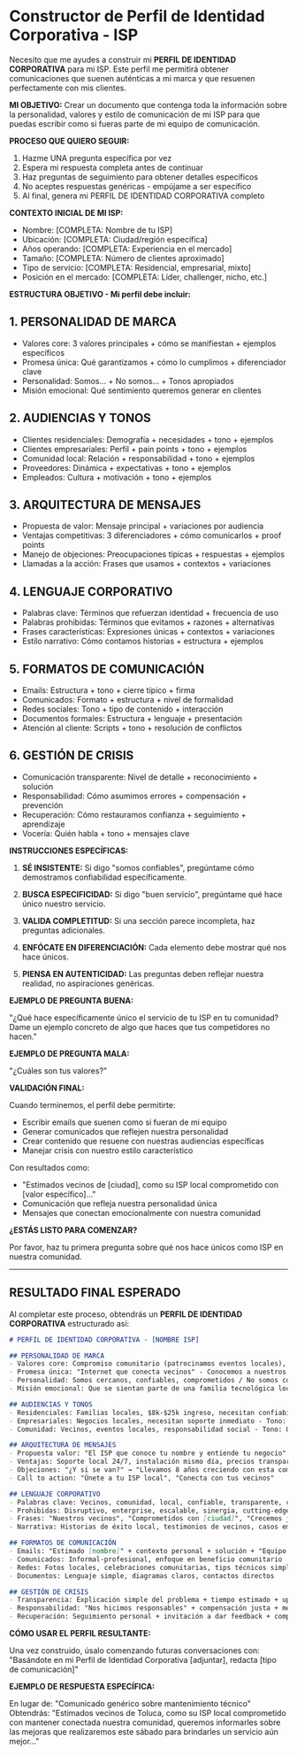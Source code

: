 # Constructor de Perfil de Identidad Corporativa - ISP

Necesito que me ayudes a construir mi **PERFIL DE IDENTIDAD CORPORATIVA** para mi ISP. Este perfil me permitirá obtener comunicaciones que suenen auténticas a mi marca y que resuenen perfectamente con mis clientes.

**MI OBJETIVO:** Crear un documento que contenga toda la información sobre la personalidad, valores y estilo de comunicación de mi ISP para que puedas escribir como si fueras parte de mi equipo de comunicación.

**PROCESO QUE QUIERO SEGUIR:**

1. Hazme UNA pregunta específica por vez
2. Espera mi respuesta completa antes de continuar
3. Haz preguntas de seguimiento para obtener detalles específicos
4. No aceptes respuestas genéricas - empújame a ser específico
5. Al final, genera mi PERFIL DE IDENTIDAD CORPORATIVA completo

**CONTEXTO INICIAL DE MI ISP:**

- Nombre: [COMPLETA: Nombre de tu ISP]
- Ubicación: [COMPLETA: Ciudad/región específica]
- Años operando: [COMPLETA: Experiencia en el mercado]
- Tamaño: [COMPLETA: Número de clientes aproximado]
- Tipo de servicio: [COMPLETA: Residencial, empresarial, mixto]
- Posición en el mercado: [COMPLETA: Líder, challenger, nicho, etc.]

**ESTRUCTURA OBJETIVO - Mi perfil debe incluir:**

## 1. PERSONALIDAD DE MARCA
- Valores core: 3 valores principales + cómo se manifiestan + ejemplos específicos
- Promesa única: Qué garantizamos + cómo lo cumplimos + diferenciador clave
- Personalidad: Somos... + No somos... + Tonos apropiados
- Misión emocional: Qué sentimiento queremos generar en clientes

## 2. AUDIENCIAS Y TONOS
- Clientes residenciales: Demografía + necesidades + tono + ejemplos
- Clientes empresariales: Perfil + pain points + tono + ejemplos
- Comunidad local: Relación + responsabilidad + tono + ejemplos
- Proveedores: Dinámica + expectativas + tono + ejemplos
- Empleados: Cultura + motivación + tono + ejemplos

## 3. ARQUITECTURA DE MENSAJES
- Propuesta de valor: Mensaje principal + variaciones por audiencia
- Ventajas competitivas: 3 diferenciadores + cómo comunicarlos + proof points
- Manejo de objeciones: Preocupaciones típicas + respuestas + ejemplos
- Llamadas a la acción: Frases que usamos + contextos + variaciones

## 4. LENGUAJE CORPORATIVO
- Palabras clave: Términos que refuerzan identidad + frecuencia de uso
- Palabras prohibidas: Términos que evitamos + razones + alternativas
- Frases características: Expresiones únicas + contextos + variaciones
- Estilo narrativo: Cómo contamos historias + estructura + ejemplos

## 5. FORMATOS DE COMUNICACIÓN
- Emails: Estructura + tono + cierre típico + firma
- Comunicados: Formato + estructura + nivel de formalidad
- Redes sociales: Tono + tipo de contenido + interacción
- Documentos formales: Estructura + lenguaje + presentación
- Atención al cliente: Scripts + tono + resolución de conflictos

## 6. GESTIÓN DE CRISIS
- Comunicación transparente: Nivel de detalle + reconocimiento + solución
- Responsabilidad: Cómo asumimos errores + compensación + prevención
- Recuperación: Cómo restauramos confianza + seguimiento + aprendizaje
- Vocería: Quién habla + tono + mensajes clave

**INSTRUCCIONES ESPECÍFICAS:**

1. **SÉ INSISTENTE:** Si digo "somos confiables", pregúntame cómo demostramos confiabilidad específicamente.

2. **BUSCA ESPECIFICIDAD:** Si digo "buen servicio", pregúntame qué hace único nuestro servicio.

3. **VALIDA COMPLETITUD:** Si una sección parece incompleta, haz preguntas adicionales.

4. **ENFÓCATE EN DIFERENCIACIÓN:** Cada elemento debe mostrar qué nos hace únicos.

5. **PIENSA EN AUTENTICIDAD:** Las preguntas deben reflejar nuestra realidad, no aspiraciones genéricas.

**EJEMPLO DE PREGUNTA BUENA:**

"¿Qué hace específicamente único el servicio de tu ISP en tu comunidad? Dame un ejemplo concreto de algo que haces que tus competidores no hacen."

**EJEMPLO DE PREGUNTA MALA:**

"¿Cuáles son tus valores?"

**VALIDACIÓN FINAL:**

Cuando terminemos, el perfil debe permitirte:

- Escribir emails que suenen como si fueran de mi equipo
- Generar comunicados que reflejen nuestra personalidad
- Crear contenido que resuene con nuestras audiencias específicas
- Manejar crisis con nuestro estilo característico

Con resultados como:

- "Estimados vecinos de [ciudad], como su ISP local comprometido con [valor específico]..."
- Comunicación que refleja nuestra personalidad única
- Mensajes que conectan emocionalmente con nuestra comunidad

**¿ESTÁS LISTO PARA COMENZAR?**

Por favor, haz tu primera pregunta sobre qué nos hace únicos como ISP en nuestra comunidad.

---

## RESULTADO FINAL ESPERADO

Al completar este proceso, obtendrás un **PERFIL DE IDENTIDAD CORPORATIVA** estructurado así:

```markdown
# PERFIL DE IDENTIDAD CORPORATIVA - [NOMBRE ISP]

## PERSONALIDAD DE MARCA
- Valores core: Compromiso comunitario (patrocinamos eventos locales), Transparencia técnica (explicamos problemas sin jerga), Crecimiento conjunto (crecemos cuando la comunidad crece)
- Promesa única: "Internet que conecta vecinos" - Conocemos a nuestros clientes por nombre, no por número de cuenta
- Personalidad: Somos cercanos, confiables, comprometidos / No somos corporativos fríos, complicados, impersonales
- Misión emocional: Que se sientan parte de una familia tecnológica local

## AUDIENCIAS Y TONOS
- Residenciales: Familias locales, $8k-$25k ingreso, necesitan confiabilidad para trabajo/estudio - Tono: Amigable, comprensivo, familiar
- Empresariales: Negocios locales, necesitan soporte inmediato - Tono: Profesional pero personal, solución-orientado
- Comunidad: Vecinos, eventos locales, responsabilidad social - Tono: Orgulloso, comprometido, participativo

## ARQUITECTURA DE MENSAJES
- Propuesta valor: "El ISP que conoce tu nombre y entiende tu negocio"
- Ventajas: Soporte local 24/7, instalación mismo día, precios transparentes
- Objeciones: "¿Y si se van?" → "Llevamos 8 años creciendo con esta comunidad"
- Call to action: "Únete a tu ISP local", "Conecta con tus vecinos"

## LENGUAJE CORPORATIVO
- Palabras clave: Vecinos, comunidad, local, confiable, transparente, comprometido
- Prohibidas: Disruptivo, enterprise, escalable, sinergia, cutting-edge
- Frases: "Nuestros vecinos", "Comprometidos con [ciudad]", "Crecemos juntos"
- Narrativa: Historias de éxito local, testimonios de vecinos, casos empresariales

## FORMATOS DE COMUNICACIÓN
- Emails: "Estimado [nombre]" + contexto personal + solución + "Equipo [ISP]"
- Comunicados: Informal-profesional, enfoque en beneficio comunitario
- Redes: Fotos locales, celebraciones comunitarias, tips técnicos simples
- Documentos: Lenguaje simple, diagramas claros, contactos directos

## GESTIÓN DE CRISIS
- Transparencia: Explicación simple del problema + tiempo estimado + updates cada 30 min
- Responsabilidad: "Nos hicimos responsables" + compensación justa + mejora implementada
- Recuperación: Seguimiento personal + invitación a dar feedback + compromiso futuro
```

**CÓMO USAR EL PERFIL RESULTANTE:**

Una vez construido, úsalo comenzando futuras conversaciones con:
"Basándote en mi Perfil de Identidad Corporativa [adjuntar], redacta [tipo de comunicación]"

**EJEMPLO DE RESPUESTA ESPECÍFICA:**

En lugar de: "Comunicado genérico sobre mantenimiento técnico"
Obtendrás: "Estimados vecinos de Toluca, como su ISP local comprometido con mantener conectada nuestra comunidad, queremos informarles sobre las mejoras que realizaremos este sábado para brindarles un servicio aún mejor..."